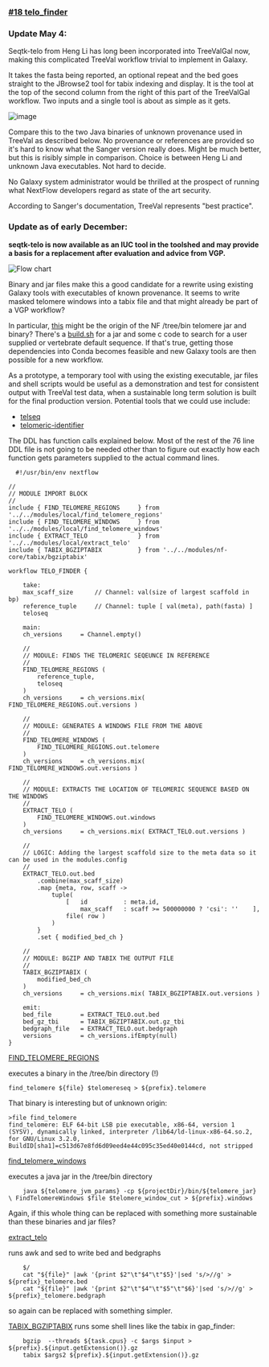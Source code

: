 ### [#18 telo_finder](https://github.com/sanger-tol/treeval/blob/dev/subworkflows/local/telo_finder.nf)</h3>

### Update May 4:
Seqtk-telo from Heng Li has long been incorporated into TreeValGal now, making this complicated TreeVal workflow trivial to implement in Galaxy.

It takes the fasta being reported, an optional repeat and the bed goes straight to the JBrowse2 tool for tabix indexing and display.
It is the tool at the top of the second column from the right of this part of the TreeValGal workflow. Two inputs and a single tool is about as simple
as it gets.

![image](https://github.com/fubar2/treeval_gal/assets/6016266/67624c2d-ea3a-4d27-af45-3e9dd179df63)

Compare this to the two Java binaries of unknown provenance used in TreeVal as described below. 
No provenance or references are provided so it's hard to know what the Sanger version
really does. Might be much better, but this is risibly simple in comparison. 
Choice is between Heng Li and unknown Java executables. Not hard to decide.

No Galaxy system administrator would be thrilled at the prospect of running what NextFlow developers regard as state of the art security. 

According to Sanger's documentation, TreeVal represents "best practice".

### Update as of early December: 
  **seqtk-telo is now available as an IUC tool in the toolshed and may provide a basis for a replacement after evaluation and advice from VGP.**

![Flow chart](https://raw.githubusercontent.com/sanger-tol/treeval/dev/docs/images/v1-1-0/treeval_1_1_0_telo_finder.png)

Binary and jar files make this a good candidate for a rewrite using existing Galaxy tools with executables of known provenance. 
It seems to write masked telomere windows into a tabix file and that might already be part of a VGP workflow?

In particular, [this](https://github.com/VGP/vgp-assembly/blob/53edb61e3bda9f8725a83ab756231fa7214dc062/pipeline/telomere/find_telomere.sh#L4) might be the origin of the NF /tree/bin telomere jar and binary? 
There's a [build.sh](https://github.com/VGP/vgp-assembly/blob/53edb61e3bda9f8725a83ab756231fa7214dc062/pipeline/telomere/build.sh) for a jar and some c code to search for a user supplied or vertebrate default sequence.
If that's true, getting those dependencies into Conda becomes feasible and new Galaxy tools are then possible for a new workflow.

As a prototype, a temporary tool with using the existing executable, jar files and shell scripts would be useful as a demonstration and test for consistent output
with TreeVal test data, when a sustainable long term solution is built for the final production version. Potential tools that we could use include:

* [telseq](https://github.com/zd1/telseq)
* [telomeric-identifier](https://github.com/tolkit/telomeric-identifier)

The DDL has function calls explained below.
Most of the rest of the 76 line DDL file is not going to be needed other than to
figure out exactly how each function gets parameters supplied to the actual command lines.

```
  #!/usr/bin/env nextflow

//
// MODULE IMPORT BLOCK
//
include { FIND_TELOMERE_REGIONS     } from '../../modules/local/find_telomere_regions'
include { FIND_TELOMERE_WINDOWS     } from '../../modules/local/find_telomere_windows'
include { EXTRACT_TELO              } from '../../modules/local/extract_telo'
include { TABIX_BGZIPTABIX          } from '../../modules/nf-core/tabix/bgziptabix'

workflow TELO_FINDER {

    take:
    max_scaff_size      // Channel: val(size of largest scaffold in bp)
    reference_tuple     // Channel: tuple [ val(meta), path(fasta) ]
    teloseq

    main:
    ch_versions     = Channel.empty()

    //
    // MODULE: FINDS THE TELOMERIC SEQEUNCE IN REFERENCE
    //
    FIND_TELOMERE_REGIONS (
        reference_tuple,
        teloseq
    )
    ch_versions     = ch_versions.mix( FIND_TELOMERE_REGIONS.out.versions )

    //
    // MODULE: GENERATES A WINDOWS FILE FROM THE ABOVE
    //
    FIND_TELOMERE_WINDOWS (
        FIND_TELOMERE_REGIONS.out.telomere
    )
    ch_versions     = ch_versions.mix( FIND_TELOMERE_WINDOWS.out.versions )

    //
    // MODULE: EXTRACTS THE LOCATION OF TELOMERIC SEQUENCE BASED ON THE WINDOWS
    //
    EXTRACT_TELO (
        FIND_TELOMERE_WINDOWS.out.windows
    )
    ch_versions     = ch_versions.mix( EXTRACT_TELO.out.versions )

    //
    // LOGIC: Adding the largest scaffold size to the meta data so it can be used in the modules.config
    //
    EXTRACT_TELO.out.bed
        .combine(max_scaff_size)
        .map {meta, row, scaff ->
            tuple(
                [   id          : meta.id,
                    max_scaff   : scaff >= 500000000 ? 'csi': ''    ],
                file( row )
            )
        }
        .set { modified_bed_ch }

    //
    // MODULE: BGZIP AND TABIX THE OUTPUT FILE
    //
    TABIX_BGZIPTABIX (
        modified_bed_ch
    )
    ch_versions     = ch_versions.mix( TABIX_BGZIPTABIX.out.versions )

    emit:
    bed_file        = EXTRACT_TELO.out.bed
    bed_gz_tbi      = TABIX_BGZIPTABIX.out.gz_tbi
    bedgraph_file   = EXTRACT_TELO.out.bedgraph
    versions        = ch_versions.ifEmpty(null)
}

```
[FIND_TELOMERE_REGIONS](https://github.com/sanger-tol/treeval/blob/dev/modules/local/find_telomere_regions.nf)

executes a binary in the /tree/bin directory (!)


```
find_telomere ${file} $telomereseq > ${prefix}.telomere
```


That binary is interesting but of unknown origin:


```
>file find_telomere
find_telomere: ELF 64-bit LSB pie executable, x86-64, version 1 (SYSV), dynamically linked, interpreter /lib64/ld-linux-x86-64.so.2, for GNU/Linux 3.2.0, BuildID[sha1]=c513d67e8fd6d09eed4e44c095c35ed40e0144cd, not stripped
```


[find_telomere_windows](https://github.com/sanger-tol/treeval/blob/dev/modules/local/find_telomere_windows.nf)

executes a java jar in the /tree/bin directory

```
    java ${telomere_jvm_params} -cp ${projectDir}/bin/${telomere_jar} \ FindTelomereWindows $file $telomere_window_cut > ${prefix}.windows
```
Again, if this whole thing can be replaced with something more sustainable than these binaries and jar files?

[extract_telo ](https://github.com/sanger-tol/treeval/blob/dev/modules/local/extract_telo.nf)

runs awk and sed to write bed and bedgraphs


```
    $/
    cat "${file}" |awk '{print $2"\t"$4"\t"$5}'|sed 's/>//g' > ${prefix}_telomere.bed
    cat "${file}" |awk '{print $2"\t"$4"\t"$5"\t"$6}'|sed 's/>//g' > ${prefix}_telomere.bedgraph
```

so again can be replaced with something simpler.

[TABIX_BGZIPTABIX](https://github.com/sanger-tol/treeval/blob/dev/modules/nf-core/tabix/bgziptabix/main.nf) runs some shell lines like the tabix in gap_finder:


```
    bgzip  --threads ${task.cpus} -c $args $input > ${prefix}.${input.getExtension()}.gz
    tabix $args2 ${prefix}.${input.getExtension()}.gz
```
